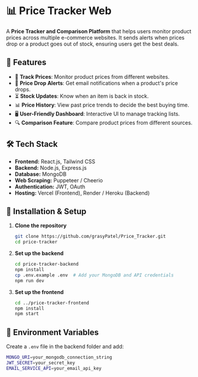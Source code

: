 # 📊 Price Tracker Web

A **Price Tracker and Comparison Platform** that helps users monitor product prices across multiple e-commerce websites. It sends alerts when prices drop or a product goes out of stock, ensuring users get the best deals.

## 🚀 Features

- 🛒 **Track Prices**: Monitor product prices from different websites.
- 🔔 **Price Drop Alerts**: Get email notifications when a product's price drops.
- ⏳ **Stock Updates**: Know when an item is back in stock.
- 📊 **Price History**: View past price trends to decide the best buying time.
- 🖥 **User-Friendly Dashboard**: Interactive UI to manage tracking lists.
- 🔍 **Comparison Feature**: Compare product prices from different sources.

## 🛠 Tech Stack

- **Frontend:** React.js, Tailwind CSS
- **Backend:** Node.js, Express.js
- **Database:** MongoDB
- **Web Scraping:** Puppeteer / Cheerio
- **Authentication:** JWT, OAuth
- **Hosting:** Vercel (Frontend), Render / Heroku (Backend)

## 📌 Installation & Setup

1. **Clone the repository**
   ```sh
   git clone https://github.com/grasyPatel/Price_Tracker.git
   cd price-tracker
   ```

2. **Set up the backend**
   ```sh
   cd price-tracker-backend
   npm install
   cp .env.example .env  # Add your MongoDB and API credentials
   npm run dev
   ```

3. **Set up the frontend**
   ```sh
   cd ../price-tracker-frontend
   npm install
   npm start
   ```

## 🔐 Environment Variables
Create a `.env` file in the backend folder and add:
```sh
MONGO_URI=your_mongodb_connection_string
JWT_SECRET=your_secret_key
EMAIL_SERVICE_API=your_email_api_key
```




